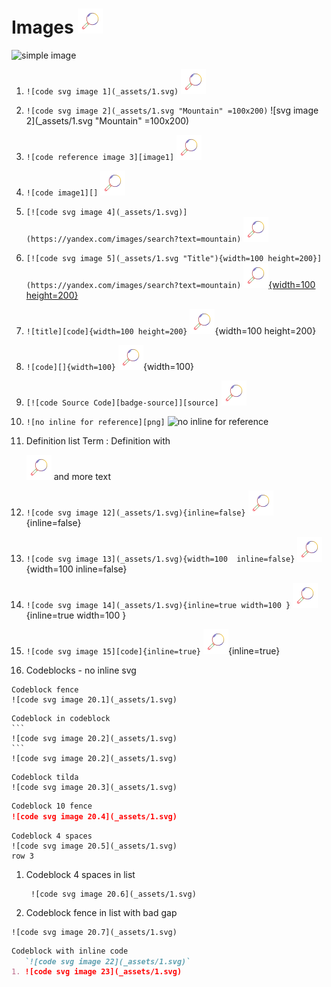 # Images ![svg image 1](_assets/1.svg)

![simple image](_assets/1.png)

<!-- ![comm svg image 1](_assets/1.svg) -->
1. `![code svg image 1](_assets/1.svg)`
![svg image 11](_assets/1.svg)

<!-- ![comm svg image 2](_assets/1.svg "Mountain" =100x200) -->
2. `![code svg image 2](_assets/1.svg "Mountain" =100x200)`
![svg image 2](_assets/1.svg "Mountain" =100x200)

<!-- ![comm reference image 3][image1] -->
3. `![code reference image 3][image1]`
![reference image 3][image1]

4. `![code image1][]`
![image1][]

[image1]: _assets/1.svg "Svg"

<!-- [![comm svg image 4](_assets/1.svg)](https://yandex.com/images/search?text=mountain) -->
5. `[![code svg image 4](_assets/1.svg)](https://yandex.com/images/search?text=mountain)`
[![svg image 4](_assets/1.svg)](https://yandex.com/images/search?text=mountain)

<!-- [![comm svg image 5](_assets/1.svg "Title"){width=100 height=200}](https://yandex.com/images/search?text=mountain) -->
6. `[![code svg image 5](_assets/1.svg "Title"){width=100 height=200}](https://yandex.com/images/search?text=mountain)`
[![svg image 5](_assets/1.svg "Title"){width=100 height=200}](https://yandex.com/images/search?text=mountain)

7. `![title][code]{width=100 height=200}`
![title][code]{width=100 height=200}

8. `![code][]{width=100}`
![code][]{width=100}

[code]: _assets/1.svg

9. `[![code Source Code][badge-source]][source]`
[![Source Code][badge-source]][source]

10. `![no inline for reference][png]`
![no inline for reference][png]

[badge-source]: _assets/1.svg
[png]: _assets/1.png
[source]: https://github.com/ramsey/uuid/tree/3.x

11. Definition list 
Term
:   Definition with 

    ![img](_assets/1.svg)
    and more text

12. `![code svg image 12](_assets/1.svg){inline=false}`
![svg image 12](_assets/1.svg){inline=false}

13. `![code svg image 13](_assets/1.svg){width=100  inline=false}`
![svg image 13](_assets/1.svg){width=100  inline=false}

14. `![code svg image 14](_assets/1.svg){inline=true width=100 }`
![svg image 14](_assets/1.svg){inline=true width=100 }

15. `![code svg image 15][code]{inline=true}`
![svg image 15][code]{inline=true}

20. Сodeblocks - no inline svg
```
Codeblock fence
![code svg image 20.1](_assets/1.svg)
```

````
Codeblock in codeblock
```
![code svg image 20.2](_assets/1.svg)
```
![code svg image 20.2](_assets/1.svg)
````

~~~
Codeblock tilda
![code svg image 20.3](_assets/1.svg)
~~~

```````md translate=no
Codeblock 10 fence
![code svg image 20.4](_assets/1.svg)
```````

    Codeblock 4 spaces
    ![code svg image 20.5](_assets/1.svg)
    row 3

1. Codeblock 4 spaces in list

        ![code svg image 20.6](_assets/1.svg)
1. Codeblock fence in list with bad gap
  ```
  ![code svg image 20.7](_assets/1.svg)
  ```

```md
Codeblock with inline code
   `![code svg image 22](_assets/1.svg)`
1. ![code svg image 23](_assets/1.svg)
```
